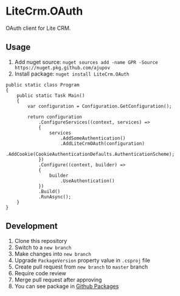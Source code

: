 # LiteCrm.OAuth

OAuth client for Lite CRM.

## Usage
1. Add nuget source: `nuget sources add -name GPR -Source https://nuget.pkg.github.com/ajupov`
2. Install package: `nuget install LiteCrm.OAuth`

```
public static class Program
{
    public static Task Main()
    {
        var configuration = Configuration.GetConfiguration();

        return configuration
            .ConfigureServices((context, services) =>
            {
                services
                    .AddSomeAuthentication()
                    .AddLiteCrmOAuth(configuration)
                    .AddCookie(CookieAuthenticationDefaults.AuthenticationScheme);
            })
            .Configure((context, builder) =>
            {
                builder
                    .UseAuthentication()
            })
            .Build()
            .RunAsync();
    }
}

```

## Development
1. Clone this repository
2. Switch to a `new branch`
3. Make changes into `new branch`
4. Upgrade `PackageVersion` property value in `.csproj` file
5. Create pull request from `new branch` to `master` branch
6. Require code review
7. Merge pull request after approving
8. You can see package in [Github Packages](https://github.com/ajupov/LiteCrm.OAuth/packages)
